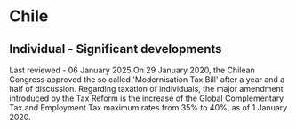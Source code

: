 # Chile
## Individual - Significant developments
Last reviewed - 06 January 2025
On 29 January 2020, the Chilean Congress approved the so called 'Modernisation Tax Bill' after a year and a half of discussion. Regarding taxation of individuals, the major amendment introduced by the Tax Reform is the increase of the Global Complementary Tax and Employment Tax maximum rates from 35% to 40%, as of 1 January 2020.
